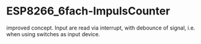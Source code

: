 # ESP8266_6fach-ImpulsCounter
improved concept.
Input are read via interrupt, with debounce of signal, i.e. when using switches as input device.
